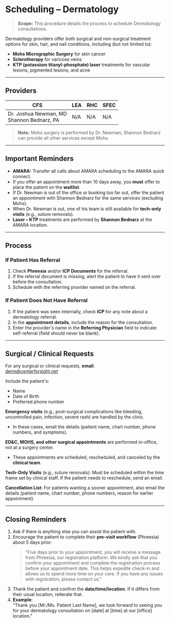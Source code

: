 # Scheduling – Dermatology

> **Scope:** This procedure details the process to schedule Dermatology consultations.

Dermatology providers offer both surgical and non-surgical treatment options for skin, hair, and nail conditions, including (but not limited to):
- **Mohs Micrographic Surgery** for skin cancer
- **Sclerotherapy** for varicose veins
- **KTP (potassium titanyl-phosphate) laser** treatments for vascular lesions, pigmented lesions, and acne

---

## Providers

| CFS                                     | LEA | RHC | SFEC |
|-----------------------------------------|-----|-----|------|
| Dr. Joshua Newman, MD<br>Shannon Bednarz, PA | N/A | N/A | N/A |

> **Note:** Mohs surgery is performed by Dr. Newman; Shannon Bednarz can provide all other services except Mohs.

---

## Important Reminders

- **AMARA:** Transfer all calls about AMARA scheduling to the AMARA quick connect.
- If you offer an appointment more than 10 days away, you **must** offer to place the patient on the **waitlist**.
- If Dr. Newman is out of the office or booking too far out, offer the patient an appointment with Shannon Bednarz for the same services (excluding Mohs).
- When Dr. Newman is out, one of his team is still available for **tech-only visits** (e.g., suture removals).
- **Laser – KTP** treatments are performed by **Shannon Bednarz** at the AMARA location.

---

## Process

### If Patient Has Referral
1. Check **Phreesia** and/or **ICP Documents** for the referral.
2. If the referral document is missing, alert the patient to have it sent over before the consultation.
3. Schedule with the referring provider named on the referral.

### If Patient Does **Not** Have Referral
1. If the patient was seen internally, check **ICP** for any note about a dermatology referral.  
2. In the **appointment details**, include the reason for the consultation.  
3. Enter the provider's name in the **Referring Physician** field to indicate self-referral (field should never be blank).

---

## Surgical / Clinical Requests

For any surgical or clinical requests, **email**:  
[derm@centerforsight.net](mailto:derm@centerforsight.net)

Include the patient's:
- Name
- Date of Birth
- Preferred phone number

**Emergency visits** (e.g., post-surgical complications like bleeding, uncontrolled pain, infection, severe rash) are handled by the clinic.  
- In these cases, email the details (patient name, chart number, phone numbers, and symptoms).

**ED&C, MOHS, and other surgical appointments** are performed in-office, not at a surgery center.  
- These appointments are scheduled, rescheduled, and canceled by the **clinical team**.

**Tech-Only Visits** (e.g., suture removals): Must be scheduled within the time frame set by clinical staff. If the patient needs to reschedule, send an email.

**Cancellation List**: For patients wanting a sooner appointment, also email the details (patient name, chart number, phone numbers, reason for earlier appointment).

---

## Closing Reminders

1. Ask if there is anything else you can assist the patient with.  
2. Encourage the patient to complete their **pre-visit workflow** (Phreesia) about 5 days prior.  
   > "Five days prior to your appointment, you will receive a message from Phreesia, our registration platform. We kindly ask that you confirm your appointment and complete the registration process before your appointment date. This helps expedite check-in and allows us to spend more time on your care. If you have any issues with registration, please contact us."  
3. Thank the patient and confirm the **date/time/location**. If it differs from their usual location, reiterate that.  
4. **Example**:  
   "Thank you [Mr./Ms. Patient Last Name], we look forward to seeing you for your dermatology consultation on [date] at [time] at our [office] location." 